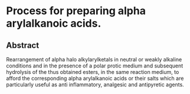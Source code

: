 # Process for preparing alpha arylalkanoic acids.

## Abstract
Rearrangement of alpha halo alkylarylketals in neutral or weakly alkaline conditions and in the presence of a polar protic medium and subsequent hydrolysis of the thus obtained esters, in the same reaction medium, to afford the corresponding alpha arylalkanoic acids or their salts which are particularly useful as anti inflammatory, analgesic and antipyretic agents.